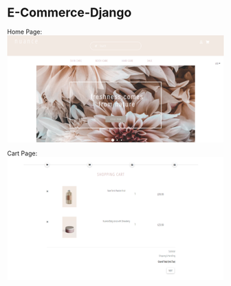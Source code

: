 ﻿# E-Commerce-Django

Home Page:
![Alt text](https://github.com/imkar/E-Commerce-Django/blob/main/E-com_png/home_page.png)

Cart Page:
![Alt text](https://github.com/imkar/E-Commerce-Django/blob/main/E-com_png/Cartpng.png)





